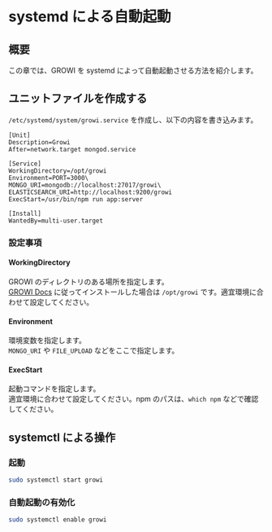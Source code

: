 # systemd による自動起動

## 概要

この章では、GROWI を systemd によって自動起動させる方法を紹介します。

## ユニットファイルを作成する

`/etc/systemd/system/growi.service` を作成し、以下の内容を書き込みます。

```systemd
[Unit]
Description=Growi
After=network.target mongod.service

[Service]
WorkingDirectory=/opt/growi
Environment=PORT=3000\
MONGO_URI=mongodb://localhost:27017/growi\
ELASTICSEARCH_URI=http://localhost:9200/growi
ExecStart=/usr/bin/npm run app:server

[Install]
WantedBy=multi-user.target
```

### 設定事項

#### WorkingDirectory

GROWI のディレクトリのある場所を指定します。  
[GROWI Docs](/ja/admin-guide/getting-started/docker-compose.html) に従ってインストールした場合は `/opt/growi` です。適宜環境に合わせて設定してください。

#### Environment

環境変数を指定します。  
`MONGO_URI` や `FILE_UPLOAD` などをここで指定します。

#### ExecStart

起動コマンドを指定します。  
適宜環境に合わせて設定してください。npm のパスは、`which npm` などで確認してください。

## systemctl による操作

### 起動

```bash
sudo systemctl start growi
```

### 自動起動の有効化

```bash
sudo systemctl enable growi
```
